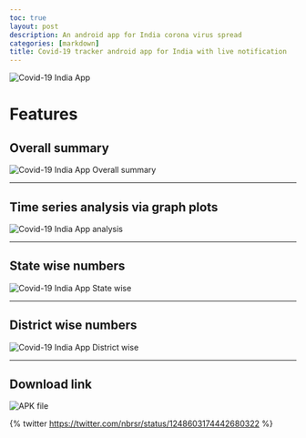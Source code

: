 ```yaml
---
toc: true
layout: post
description: An android app for India corona virus spread
categories: [markdown]
title: Covid-19 tracker android app for India with live notification
---
```


![](https://raw.githubusercontent.com/nabaruns/nabaruns.github.io/master/img/covd.jpg "Covid-19 India App")

# Features

## Overall summary

![](https://raw.githubusercontent.com/nabaruns/nabaruns.github.io/master/img/app.png "Covid-19 India App Overall summary")

---

## Time series analysis via graph plots

![](https://raw.githubusercontent.com/nabaruns/nabaruns.github.io/master/img/covidapp2.png "Covid-19 India App analysis")

---

## State wise numbers

![](https://raw.githubusercontent.com/nabaruns/nabaruns.github.io/master/img/covidapp3.png "Covid-19 India App State wise")

---

## District wise numbers

![](https://raw.githubusercontent.com/nabaruns/nabaruns.github.io/master/img/covidapp4.png "Covid-19 India App District wise")

---

## Download link

![](https://drive.google.com/file/d/1O4defw6-g82FLZ-idjg2mMWGBlH-M089/view?usp=sharing "APK file")


{% twitter https://twitter.com/nbrsr/status/1248603174442680322 %}
